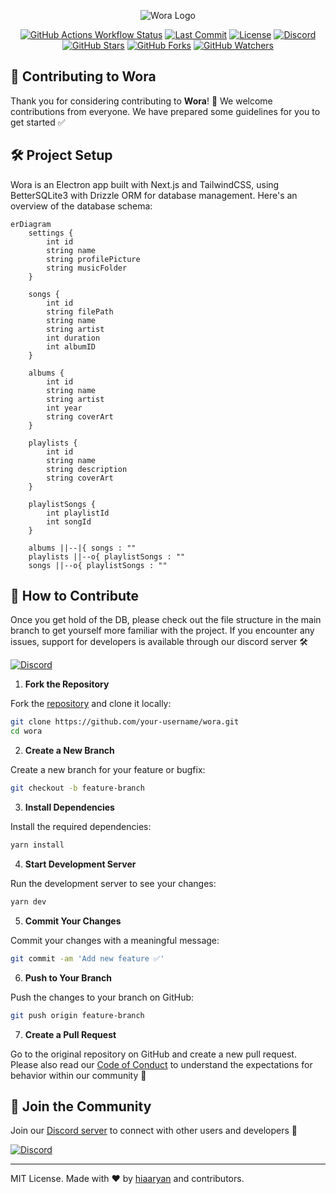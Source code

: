 <p align="center">
  <img src="https://github.com/playwora/wora/blob/main/renderer/public/github/Header.png?raw=true" alt="Wora Logo" />
</p>

<p align="center">
  <a href="https://github.com/playwora/wora"><img alt="GitHub Actions Workflow Status" src="https://img.shields.io/github/actions/workflow/status/playwora/wora/release.yml"></a>
  <a href="https://github.com/playwora/wora"><img src="https://img.shields.io/github/last-commit/playwora/wora/main?commit" alt="Last Commit" /></a>
  <a href="LICENSE"><img src="https://img.shields.io/github/license/playwora/wora?license" alt="License" /></a>
  <a href="https://discord.gg/CrAbAYMGCe"><img src="https://dcbadge.limes.pink/api/server/https://discord.gg/CrAbAYMGCe?style=flat" alt="Discord" /></a>
  <a href="https://github.com/playwora/wora/stargazers"><img src="https://img.shields.io/github/stars/playwora/wora?style=flat&stars" alt="GitHub Stars" /></a>
  <a href="https://github.com/playwora/wora/network"><img src="https://img.shields.io/github/forks/playwora/wora?style=flat&forks" alt="GitHub Forks" /></a>
  <a href="https://github.com/playwora/wora/watchers"><img src="https://img.shields.io/github/watchers/playwora/wora?style=flat&watchers" alt="GitHub Watchers" /></a>
</p>

## 🤝 Contributing to Wora

Thank you for considering contributing to **Wora**! 🎉 We welcome contributions from everyone. We have prepared some guidelines for you to get started ✅

## 🛠️ Project Setup

Wora is an Electron app built with Next.js and TailwindCSS, using BetterSQLite3 with Drizzle ORM for database management. Here's an overview of the database schema:

```mermaid
erDiagram
    settings {
        int id
        string name
        string profilePicture
        string musicFolder
    }

    songs {
        int id
        string filePath
        string name
        string artist
        int duration
        int albumID
    }

    albums {
        int id
        string name
        string artist
        int year
        string coverArt
    }

    playlists {
        int id
        string name
        string description
        string coverArt
    }

    playlistSongs {
        int playlistId
        int songId
    }

    albums ||--|{ songs : ""
    playlists ||--o{ playlistSongs : ""
    songs ||--o{ playlistSongs : ""
```

## 🎯 **How to Contribute**

Once you get hold of the DB, please check out the file structure in the main branch to get yourself more familiar with the project. If you encounter any issues, support for developers is available through our discord server 🛠️

<a href="https://discord.gg/CrAbAYMGCe"><img src="https://dcbadge.limes.pink/api/server/https://discord.gg/CrAbAYMGCe?style=flat" alt="Discord" /></a>

1. **Fork the Repository**

Fork the [repository](https://github.com/playwora/wora) and clone it locally:

```sh
git clone https://github.com/your-username/wora.git
cd wora
```

2. **Create a New Branch**

Create a new branch for your feature or bugfix:

```sh
git checkout -b feature-branch
```

3. **Install Dependencies**

Install the required dependencies:

```sh
yarn install
```

4. **Start Development Server**

Run the development server to see your changes:

```sh
yarn dev
```

5. **Commit Your Changes**

Commit your changes with a meaningful message:

```sh
git commit -am 'Add new feature ✅'
```

6. **Push to Your Branch**

Push the changes to your branch on GitHub:

```sh
git push origin feature-branch
```

7. **Create a Pull Request**

Go to the original repository on GitHub and create a new pull request. Please also read our [Code of Conduct](CODE_OF_CONDUCT.md) to understand the expectations for behavior within our community 🙏

## 💬 Join the Community

Join our [Discord server](https://discord.gg/CrAbAYMGCe) to connect with other users and developers 🤝

<a href="https://discord.gg/CrAbAYMGCe"><img src="https://dcbadge.limes.pink/api/server/https://discord.gg/CrAbAYMGCe?style=flat" alt="Discord"></a>

---

MIT License. Made with ❤️ by [hiaaryan](https://github.com/hiaaryan) and contributors.

